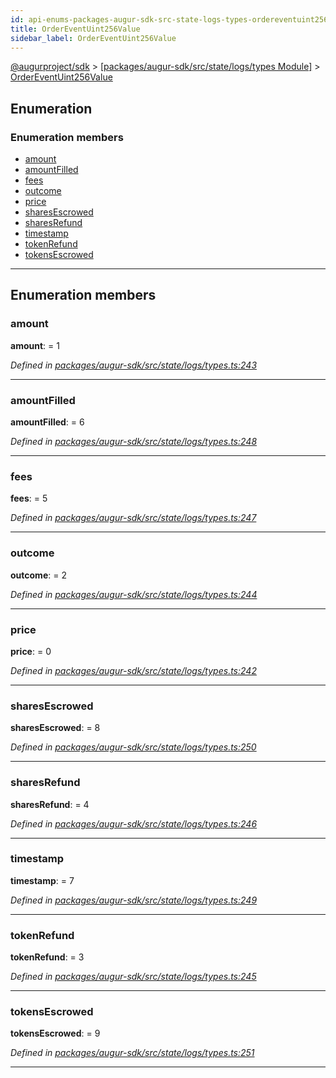 ```yaml
---
id: api-enums-packages-augur-sdk-src-state-logs-types-ordereventuint256value
title: OrderEventUint256Value
sidebar_label: OrderEventUint256Value
---
```


[@augurproject/sdk](api-readme.md) > [[packages/augur-sdk/src/state/logs/types Module]](api-modules-packages-augur-sdk-src-state-logs-types-module.md) > [OrderEventUint256Value](api-enums-packages-augur-sdk-src-state-logs-types-ordereventuint256value.md)

## Enumeration

### Enumeration members

* [amount](api-enums-packages-augur-sdk-src-state-logs-types-ordereventuint256value.md#amount)
* [amountFilled](api-enums-packages-augur-sdk-src-state-logs-types-ordereventuint256value.md#amountfilled)
* [fees](api-enums-packages-augur-sdk-src-state-logs-types-ordereventuint256value.md#fees)
* [outcome](api-enums-packages-augur-sdk-src-state-logs-types-ordereventuint256value.md#outcome)
* [price](api-enums-packages-augur-sdk-src-state-logs-types-ordereventuint256value.md#price)
* [sharesEscrowed](api-enums-packages-augur-sdk-src-state-logs-types-ordereventuint256value.md#sharesescrowed)
* [sharesRefund](api-enums-packages-augur-sdk-src-state-logs-types-ordereventuint256value.md#sharesrefund)
* [timestamp](api-enums-packages-augur-sdk-src-state-logs-types-ordereventuint256value.md#timestamp)
* [tokenRefund](api-enums-packages-augur-sdk-src-state-logs-types-ordereventuint256value.md#tokenrefund)
* [tokensEscrowed](api-enums-packages-augur-sdk-src-state-logs-types-ordereventuint256value.md#tokensescrowed)

---

## Enumeration members

<a id="amount"></a>

###  amount

**amount**:  = 1

*Defined in [packages/augur-sdk/src/state/logs/types.ts:243](https://github.com/AugurProject/augur/blob/bae2172ca0/packages/augur-sdk/src/state/logs/types.ts#L243)*

___
<a id="amountfilled"></a>

###  amountFilled

**amountFilled**:  = 6

*Defined in [packages/augur-sdk/src/state/logs/types.ts:248](https://github.com/AugurProject/augur/blob/bae2172ca0/packages/augur-sdk/src/state/logs/types.ts#L248)*

___
<a id="fees"></a>

###  fees

**fees**:  = 5

*Defined in [packages/augur-sdk/src/state/logs/types.ts:247](https://github.com/AugurProject/augur/blob/bae2172ca0/packages/augur-sdk/src/state/logs/types.ts#L247)*

___
<a id="outcome"></a>

###  outcome

**outcome**:  = 2

*Defined in [packages/augur-sdk/src/state/logs/types.ts:244](https://github.com/AugurProject/augur/blob/bae2172ca0/packages/augur-sdk/src/state/logs/types.ts#L244)*

___
<a id="price"></a>

###  price

**price**:  = 0

*Defined in [packages/augur-sdk/src/state/logs/types.ts:242](https://github.com/AugurProject/augur/blob/bae2172ca0/packages/augur-sdk/src/state/logs/types.ts#L242)*

___
<a id="sharesescrowed"></a>

###  sharesEscrowed

**sharesEscrowed**:  = 8

*Defined in [packages/augur-sdk/src/state/logs/types.ts:250](https://github.com/AugurProject/augur/blob/bae2172ca0/packages/augur-sdk/src/state/logs/types.ts#L250)*

___
<a id="sharesrefund"></a>

###  sharesRefund

**sharesRefund**:  = 4

*Defined in [packages/augur-sdk/src/state/logs/types.ts:246](https://github.com/AugurProject/augur/blob/bae2172ca0/packages/augur-sdk/src/state/logs/types.ts#L246)*

___
<a id="timestamp"></a>

###  timestamp

**timestamp**:  = 7

*Defined in [packages/augur-sdk/src/state/logs/types.ts:249](https://github.com/AugurProject/augur/blob/bae2172ca0/packages/augur-sdk/src/state/logs/types.ts#L249)*

___
<a id="tokenrefund"></a>

###  tokenRefund

**tokenRefund**:  = 3

*Defined in [packages/augur-sdk/src/state/logs/types.ts:245](https://github.com/AugurProject/augur/blob/bae2172ca0/packages/augur-sdk/src/state/logs/types.ts#L245)*

___
<a id="tokensescrowed"></a>

###  tokensEscrowed

**tokensEscrowed**:  = 9

*Defined in [packages/augur-sdk/src/state/logs/types.ts:251](https://github.com/AugurProject/augur/blob/bae2172ca0/packages/augur-sdk/src/state/logs/types.ts#L251)*

___

